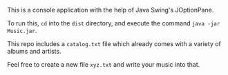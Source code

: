 This is a console application with the help of Java Swing's JOptionPane.

To run this, `cd` into the `dist` directory, and execute the command `java -jar Music.jar`.

This repo includes a `catalog.txt` file which already comes with a variety of albums and artists.

Feel free to create a new file `xyz.txt` and write your music into that.
